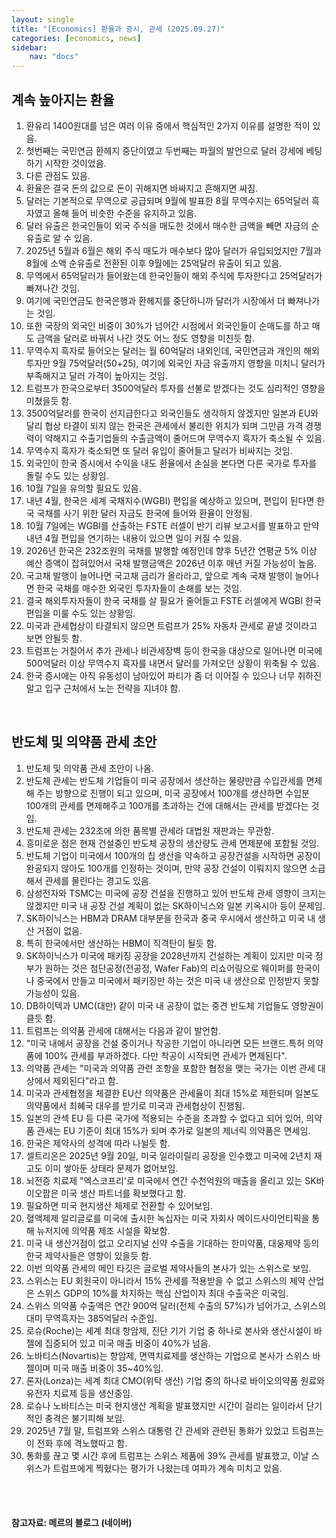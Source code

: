 ```yaml
---
layout: single
title: "[Economics] 환율과 증시, 관세 (2025.09.27)"
categories: [economics, news]
sidebar:
    nav: "docs"
---
```


## 계속 높아지는 환율
1. 환유리 1400원대를 넘은 여러 이유 중에서 핵심적인 2가지 이유를 설명한 적이 있음.
1. 첫번째는 국민연금 환헤지 중단이였고 두번째는 파월의 발언으로 달러 강세에 베팅하기 시작한 것이었음.
1. 다른 관점도 있음.
1. 환율은 결국 돈의 값으로 돈이 귀해지면 바싸지고 흔해지면 싸짐.
1. 달러는 기본적으로 무역으로 공급되며 9월에 발표한 8월 무역수지는 65억달러 흑자였고 올해 들어 비슷한 수준을 유지하고 있음.
1. 달러 유출은 한국인들이 외국 주식을 매도한 것에서 매수한 금액을 빼면 자금의 순유출로 알 수 있음.
1. 2025년 5월과 6월은 해외 주식 매도가 매수보다 많아 달러가 유입되었지만 7월과 8월에 소액 순유출로 전환된 이후 9월에는 25억달러 유출이 되고 있음.
1. 무역에서 65억달러가 들어왔는데 한국인들이 해외 주식에 투자한다고 25억달러가 빠져나간 것임.
1. 여기에 국민연금도 한국은행과 환헤지를 중단하니까 달러가 시장에서 더 빠져나가는 것임.
1. 또한 국장의 외국인 비중이 30%가 넘어간 시점에서 외국인들이 순매도를 하고 매도 금액을 달러로 바꿔서 나간 것도 어느 정도 영향을 미친듯 함.
1. 무역수지 흑자로 들어오는 달러는 월 60억달러 내외인데, 국민연금과 개인의 해외투자만 9월 75억달러(50+25), 여기에 외국인 자금 유출까지 영향을 미치니 달러가 부족해지고 달러 가격이 높아지는 것임.
1. 트럼프가 한국으로부터 3500억달러 투자를 선불로 받겠다는 것도 심리적인 영향을 미쳤을듯 함.
1. 3500억달러를 한국이 선지급한다고 외국인들도 생각하지 않겠지만 일본과 EU와 달리 협상 타결이 되지 않는 한국은 관세에서 불리한 위치가 되며 그만큼 가격 경쟁력이 약해지고 수출기업들의 수출금액이 줄어드며 무역수지 흑자가 축소될 수 있음.
1. 무역수지 흑자가 축소되면 또 달러 유입이 줄어들고 달러가 비싸지는 것임.
1. 외국인이 한국 증시에서 수익을 내도 환율에서 손실을 본다면 다른 국가로 투자를 돌릴 수도 있는 상황임.
1. 10월 7일을 유의할 필요도 있음.
1. 내년 4월, 한국은 세계 국채지수(WGBI) 편입을 예상하고 있으며, 편입이 된다면 한국 국채를 사기 위한 달러 자금도 한국에 들어와 환율이 안정됨.
1. 10월 7일에는 WGBI를 산출하는 FSTE 러셀이 반기 리뷰 보고서를 발표하고 만약 내년 4월 편입을 연기하는 내용이 있으면 일이 커질 수 있음.
1. 2026년 한국은 232조원의 국채를 발행할 예정인데 향후 5년간 연평균 5% 이상 예산 증액이 잡혀있어서 국채 발행금액은 2026년 이후 매년 커질 가능성이 높음.
1. 국고채 발행이 늘어나면 국고채 금리가 올라라고, 앞으로 계속 국채 발행이 늘어나면 한국 국채를 매수한 외국인 투자자들이 손해를 보는 것임.
1. 결국 해외투자자들이 한국 국채를 살 필요가 줄어들고 FSTE 러셀에게 WGBI 한국 편입을 미룰 수도 있는 상황임.
1. 미국과 관세협상이 타결되지 않으면 트럼프가 25% 자동차 관세로 끝낼 것이라고 보면 안될듯 함.
1. 트럼프는 거칠어서 추가 관세나 비관세장벽 등이 한국을 대상으로 일어나면 미국에 500억달러 이상 무역수지 흑자를 내면서 달러를 가져오던 상황이 위축될 수 있음.
1. 한국 증시에는 아직 유동성이 남아있어 파티가 좀 더 이어질 수 있으나 너무 취하진 말고 입구 근처에서 노는 전략을 지녀야 함.

<br/>

## 반도체 및 의약품 관세 초안
1. 반도체 및 의약품 관세 초안이 나옴.
1. 반도체 관세는 반도체 기업들이 미국 공장에서 생산하는 물량만큼 수입관세를 면제해 주는 방향으로 진행이 되고 있으며, 미국 공장에서 100개를 생산하면 수입분 100개의 관세를 면제해주고 100개를 초과하는 건에 대해서는 관세를 받겠다는 것임.
1. 반도체 관세는 232조에 의한 품목별 관세라 대법원 재판과는 무관함.
1. 흥미로운 점은 현재 건설중인 반도체 공장의 생산량도 관세 면제분에 포함될 것임.
1. 반도체 기업이 미국에서 100개의 칩 생산을 약속하고 공장건설을 시작하면 공장이 완공되지 않아도 100개를 인정하는 것이며, 만약 공장 건설이 이뤄지지 않으면 소급해서 관세를 물린다는 경고도 있음.
1. 삼성전자와 TSMC는 미국에 공장 건설을 진행하고 있어 반도체 관세 영향이 크지는 않겠지만 미국 내 공장 건설 계획이 없는 SK하이닉스와 일본 키옥시아 등이 문제임.
1. SK하이닉스는 HBM과 DRAM 대부분을 한국과 중국 우시에서 생산하고 미국 내 생산 거점이 없음.
1. 특히 한국에서만 생산하는 HBM이 직격탄이 될듯 함.
1. SK하이닉스가 미국에 패키징 공장을 2028년까지 건설하는 계획이 있지만 미국 정부가 원하는 것은 첨단공정(전공정, Wafer Fab)의 리쇼어링으로 웨이퍼를 한국이나 중국에서 만들고 미국에서 패키징만 하는 것은 미국 내 생산으로 인정받지 못할 가능성이 있음.
1. DB하이텍과 UMC(대만) 같이 미국 내 공장이 없는 중견 반도체 기업들도 영향권이 클듯 함.
1. 트럼프는 의약품 관세에 대해서는 다음과 같이 발언함.
1. "미국 내에서 공장을 건설 중이거나 착공한 기업이 아니라면 모든 브랜드.특허 의약품에 100% 관세를 부과하겠다. 다만 착공이 시작되면 관세가 면제된다".
1. 의약품 관세는 "미국과 의약품 관련 조항을 포함한 협정을 맺는 국가는 이번 관세 대상에서 제외된다"라고 함.
1. 미국과 관세협정을 체결한 EU산 의약품은 관세율이 최대 15%로 제한되며 일본도 의약품에서 최혜국 대우를 받기로 미국과 관세협상이 진행됨.
1. 일본의 관섹 EU 등 다른 국가에 적용되는 수준을 초과할 수 없다고 되어 있어, 의약품 관세는 EU 기준이 최대 15%가 되며 추가로 일본의 제너릭 의약품은 면세임.
1. 한국은 제약사의 성격에 따라 나뉠듯 함.
1. 셀트리온은 2025년 9월 20일, 미국 일라이릴리 공장을 인수했고 미국에 2년치 재고도 이미 쌓아둔 상태라 문제가 없어보임.
1. 뇌전증 치료제 "엑스코프리'로 미국에서 연간 수천억원의 매출을 올리고 있는 SK바이오팜은 미국 생산 파트너를 확보했다고 함.
1. 필요하면 미국 현지생산 체제로 전환할 수 있어보임.
1. 혈액제제 알리글로를 미국에 출시한 녹십자는 미국 자회사 메이드사이언티픽을 통해 뉴저지에 의약품 제조 시설을 확보함.
1. 미국 내 생산거점이 없고 오리지널 신약 수출을 기대하는 한미약품, 대웅제약 등의 한국 제약사들은 영향이 있을듯 함.
1. 이번 의약품 관세의 메인 타깃은 글로벌 제약사들의 본사가 있는 스위스로 보임.
1. 스위스는 EU 회원국이 아니라서 15% 관세를 적용받을 수 없고 스위스의 제약 산업은 스위스 GDP의 10%를 차지하는 핵심 산업이자 최대 수출국은 미국임.
1. 스위스 의약품 수출액은 연간 900억 달러(전체 수출의 57%)가 넘어가고, 스위스의 대미 무역흑자는 385억달러 수준임.
1. 로슈(Roche)는 세계 최대 항암제, 진단 기기 기업 중 하나로 본사와 생산시설이 바젤에 집중되어 있고 미국 매출 비중이 40%가 넘음.
1. 노바티스(Novartis)는 항암제, 면역치료제를 생산하는 기업으로 본사가 스위스 바젤이며 미국 매출 비중이 35~40%임.
1. 론자(Lonza)는 세계 최대 CMO(위탁 생산) 기업 중의 하나로 바이오의약품 원료와 유전자 치료제 등을 생산중임.
1. 로슈나 노바티스는 미국 현지생산 계획을 발표했지만 시간이 걸리는 일이라서 단기적인 충격은 불기피해 보임.
1. 2025년 7월 말, 트럼프와 스위스 대통령 간 관세와 관련된 통화가 있었고 트럼프는 이 전화 후에 격노했따고 함.
1. 통화를 끊고 몇 시간 후에 트럼프는 스위스 제품에 39% 관세를 발표했고, 이날 스위스가 트럼프에게 찍혔다는 평가가 나왔는데 여파가 계속 미치고 있음.




<br/>
<br/>

#### 참고자료: 메르의 블로그 (네이버)
